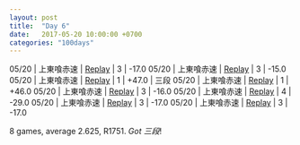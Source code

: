 ```yaml
---
layout: post
title:  "Day 6"
date:   2017-05-20 10:00:00 +0700
categories: "100days"
---
```


05/20 | 上東喰赤速 | <a href="http://tenhou.net/0/?log=2017052011gm-00c1-0000-569db798&tw=3">Replay</a> | 3 | -17.0
05/20 | 上東喰赤速 | <a href="http://tenhou.net/0/?log=2017052011gm-00c1-0000-d81c6bbc&tw=0">Replay</a> | 3 | -15.0
05/20 | 上東喰赤速 | <a href="http://tenhou.net/0/?log=2017052012gm-00c1-0000-4998db80&tw=3">Replay</a> | 1 | +47.0 | 三段
05/20 | 上東喰赤速 | <a href="http://tenhou.net/0/?log=2017052012gm-00c1-0000-3165c867&tw=3">Replay</a> | 1 | +46.0
05/20 | 上東喰赤速 | <a href="http://tenhou.net/0/?log=2017052014gm-00c1-0000-2898f32f&tw=1">Replay</a> | 3 | -16.0
05/20 | 上東喰赤速 | <a href="http://tenhou.net/0/?log=2017052022gm-00c1-0000-707224eb&tw=3">Replay</a> | 4 | -29.0
05/20 | 上東喰赤速 | <a href="http://tenhou.net/0/?log=2017052102gm-00c1-0000-aa6a315a&tw=0">Replay</a> | 3 | -17.0
05/20 | 上東喰赤速 | <a href="http://tenhou.net/0/?log=2017052102gm-00c1-0000-b659a78f&tw=1">Replay</a> | 3 | -17.0

8 games, average 2.625, R1751. *Got 三段*!

